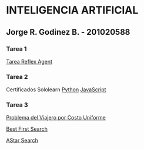 # INTELIGENCIA ARTIFICIAL
## Jorge R. Godinez B. - 201020588

### Tarea 1 
[Tarea Reflex Agent](https://georgeno1ukno.github.io/IA1_201020588/AgenteInteligente/01_reflex_agent.html)

### Tarea 2
Certificados Sololearn [Python](https://georgeno1ukno.github.io/IA1_201020588/Certificados/cert-20901012-1024.pdf) [JavaScript](https://georgeno1ukno.github.io/IA1_201020588/Certificados/cert-20901012-1024.pdf)


### Tarea 3
[Problema del Viajero por Costo Uniforme](https://georgeno1ukno.github.io/IA1_201020588/ProblemaViajero/201020588.pdf)

[Best First Search](https://luisespino.github.io/artificial_intelligence_js/04_bestfirst.html)

[AStar Search](https://luisespino.github.io/artificial_intelligence_js/05_astar.html)